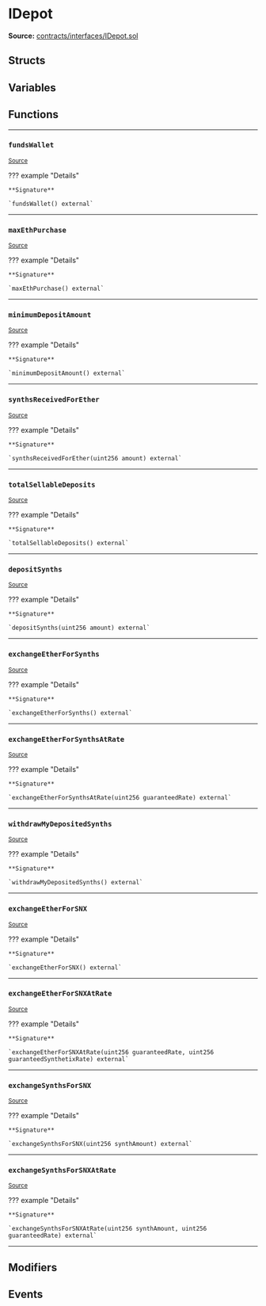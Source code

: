 # IDepot

**Source:** [contracts/interfaces/IDepot.sol](https://github.com/Synthetixio/synthetix/tree/develop/contracts/interfaces/IDepot.sol)

## Structs

## Variables

## Functions

---

### `fundsWallet`
<sub>[Source](https://github.com/Synthetixio/synthetix/tree/develop/contracts/interfaces/IDepot.sol#L6)</sub>

??? example "Details"

    **Signature**

    `fundsWallet() external`

---

### `maxEthPurchase`
<sub>[Source](https://github.com/Synthetixio/synthetix/tree/develop/contracts/interfaces/IDepot.sol#L8)</sub>

??? example "Details"

    **Signature**

    `maxEthPurchase() external`

---

### `minimumDepositAmount`
<sub>[Source](https://github.com/Synthetixio/synthetix/tree/develop/contracts/interfaces/IDepot.sol#L10)</sub>

??? example "Details"

    **Signature**

    `minimumDepositAmount() external`

---

### `synthsReceivedForEther`
<sub>[Source](https://github.com/Synthetixio/synthetix/tree/develop/contracts/interfaces/IDepot.sol#L12)</sub>

??? example "Details"

    **Signature**

    `synthsReceivedForEther(uint256 amount) external`

---

### `totalSellableDeposits`
<sub>[Source](https://github.com/Synthetixio/synthetix/tree/develop/contracts/interfaces/IDepot.sol#L14)</sub>

??? example "Details"

    **Signature**

    `totalSellableDeposits() external`

---

### `depositSynths`
<sub>[Source](https://github.com/Synthetixio/synthetix/tree/develop/contracts/interfaces/IDepot.sol#L17)</sub>

??? example "Details"

    **Signature**

    `depositSynths(uint256 amount) external`

---

### `exchangeEtherForSynths`
<sub>[Source](https://github.com/Synthetixio/synthetix/tree/develop/contracts/interfaces/IDepot.sol#L19)</sub>

??? example "Details"

    **Signature**

    `exchangeEtherForSynths() external`

---

### `exchangeEtherForSynthsAtRate`
<sub>[Source](https://github.com/Synthetixio/synthetix/tree/develop/contracts/interfaces/IDepot.sol#L21)</sub>

??? example "Details"

    **Signature**

    `exchangeEtherForSynthsAtRate(uint256 guaranteedRate) external`

---

### `withdrawMyDepositedSynths`
<sub>[Source](https://github.com/Synthetixio/synthetix/tree/develop/contracts/interfaces/IDepot.sol#L23)</sub>

??? example "Details"

    **Signature**

    `withdrawMyDepositedSynths() external`

---

### `exchangeEtherForSNX`
<sub>[Source](https://github.com/Synthetixio/synthetix/tree/develop/contracts/interfaces/IDepot.sol#L26)</sub>

??? example "Details"

    **Signature**

    `exchangeEtherForSNX() external`

---

### `exchangeEtherForSNXAtRate`
<sub>[Source](https://github.com/Synthetixio/synthetix/tree/develop/contracts/interfaces/IDepot.sol#L28)</sub>

??? example "Details"

    **Signature**

    `exchangeEtherForSNXAtRate(uint256 guaranteedRate, uint256 guaranteedSynthetixRate) external`

---

### `exchangeSynthsForSNX`
<sub>[Source](https://github.com/Synthetixio/synthetix/tree/develop/contracts/interfaces/IDepot.sol#L30)</sub>

??? example "Details"

    **Signature**

    `exchangeSynthsForSNX(uint256 synthAmount) external`

---

### `exchangeSynthsForSNXAtRate`
<sub>[Source](https://github.com/Synthetixio/synthetix/tree/develop/contracts/interfaces/IDepot.sol#L32)</sub>

??? example "Details"

    **Signature**

    `exchangeSynthsForSNXAtRate(uint256 synthAmount, uint256 guaranteedRate) external`

---

## Modifiers

## Events


